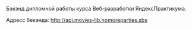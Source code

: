 Бэкэнд дипломной работы курса Веб-разработки ЯндексПрактикума.

Адресс бекэнда: http://api.movies-lib.nomoreparties.sbs

